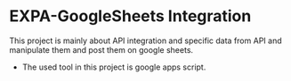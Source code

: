 # EXPA-GoogleSheets Integration
This project is mainly about API integration and specific data from API and manipulate them and post them on google sheets.
- The used tool in this project is google apps script.
